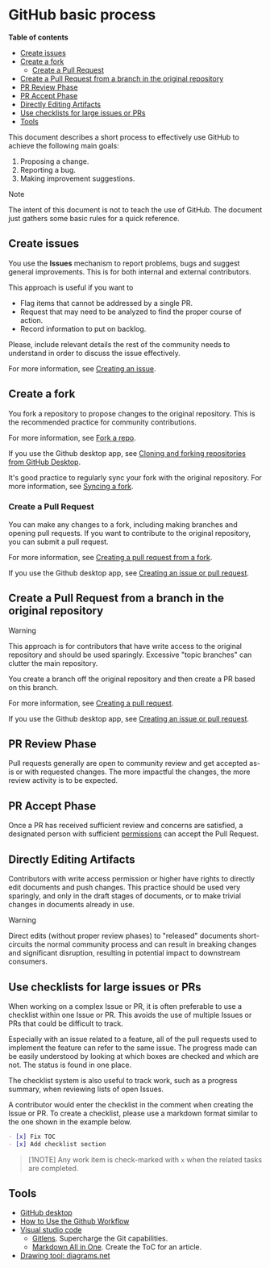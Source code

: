 # GitHub basic process

**Table of contents**
- [Create issues](#create-issues)
- [Create a fork](#create-a-fork)
  - [Create a Pull Request](#create-a-pull-request)
- [Create a Pull Request from a branch in the original repository](#create-a-pull-request-from-a-branch-in-the-original-repository)
- [PR Review Phase](#pr-review-phase)
- [PR Accept Phase](#pr-accept-phase)
- [Directly Editing Artifacts](#directly-editing-artifacts)
- [Use checklists for large issues or PRs](#use-checklists-for-large-issues-or-prs)
- [Tools](#tools)

This document describes a short process to effectively use GitHub to achieve the following main goals:

1. Proposing a change. 
2. Reporting a bug. 
3. Making improvement suggestions.   

> [!NOTE]
> The intent of this document is not to teach the use of GitHub. The document just gathers some basic rules for a quick reference. 

## Create issues

You use the **Issues** mechanism to report problems, bugs and suggest general improvements. This is for both internal and external contributors. 

This approach is useful if you want to 

- Flag items that cannot be addressed by a single PR.
- Request that may need to be analyzed to find the proper course of action.
- Record information to put on backlog.  

Please, include relevant details the rest of the community needs to understand in order to discuss the issue effectively. 

For more information, see [Creating an issue](https://docs.GitHub.com/en/issues/tracking-your-work-with-issues/creating-an-issue). 


## Create a fork

You fork a repository to propose changes to the original repository. This is the recommended practice for community contributions.

For more information, see [Fork a repo](https://docs.github.com/en/get-started/quickstart/fork-a-repo).

If you use the Github desktop app, see [Cloning and forking repositories from GitHub Desktop](https://docs.github.com/en/desktop/contributing-and-collaborating-using-github-desktop/adding-and-cloning-repositories/cloning-and-forking-repositories-from-github-desktop). 
   
It's good practice to regularly sync your fork with the original repository. 
For more information, see [Syncing a fork](https://docs.github.com/en/pull-requests/collaborating-with-pull-requests/working-with-forks/syncing-a-fork).

### Create a Pull Request

You can make any changes to a fork, including making branches and opening pull requests. 
If you want to contribute to the original repository, you can submit a pull request.

For more information, see [Creating a pull request from a fork](https://docs.github.com/en/pull-requests/collaborating-with-pull-requests/proposing-changes-to-your-work-with-pull-requests/creating-a-pull-request-from-a-fork).

If you use the Github desktop app, see [Creating an issue or pull request](https://docs.github.com/en/desktop/contributing-and-collaborating-using-github-desktop/working-with-your-remote-repository-on-github-or-github-enterprise/creating-an-issue-or-pull-request). 

## Create a Pull Request from a branch in the original repository

> [!WARNING] 
> This approach is for contributors that have write access to the original repository and should be used sparingly. Excessive "topic branches" can clutter the main repository. 

You create a branch off the original repository and then create a PR based on this branch. 

For more information, see [Creating a pull request](https://docs.github.com/en/pull-requests/collaborating-with-pull-requests/proposing-changes-to-your-work-with-pull-requests/creating-a-pull-request). 

If you use the Github desktop app, see [Creating an issue or pull request](https://docs.github.com/en/desktop/contributing-and-collaborating-using-github-desktop/working-with-your-remote-repository-on-github-or-github-enterprise/creating-an-issue-or-pull-request). 

## PR Review Phase
Pull requests generally are open to community review and get accepted as-is or with requested changes. The more impactful the changes, the more review activity is to be expected.

## PR Accept Phase
Once a PR has received sufficient review and concerns are satisfied, a designated person with sufficient [permissions](https://docs.github.com/en/organizations/managing-access-to-your-organizations-repositories/repository-roles-for-an-organization#permissions-for-each-role) can accept the Pull Request. 

## Directly Editing Artifacts
Contributors with write access permission or higher have rights to directly edit documents and push changes. This practice should be used very sparingly, and only in the draft stages of documents, or to make trivial changes in documents already in use.

> [!WARNING]
> Direct edits (without proper review phases) to "released" documents short-circuits the normal community process and can result in breaking changes and significant disruption, resulting in potential impact to downstream consumers.


## Use checklists for large issues or PRs

When working on a complex Issue or PR, it is often preferable to use a checklist within one Issue or PR. This avoids the use of multiple Issues or PRs that could be difficult to track.  

Especially with an issue related to a feature, all of the pull requests used to implement the feature can refer to the same issue. The progress made can be easily understood by looking at which boxes are checked and which are not. The status is found in one place.

The checklist system is also useful to track work, such as a progress summary, when reviewing lists of open Issues.

A contributor would enter the checklist in the comment when creating the Issue or PR. To create a checklist, please use a markdown format similar to the one shown in the example below.

```md
- [x] Fix TOC
- [x] Add checklist section
```
> [1NOTE]
> Any work item is check-marked  with `x` when the related tasks are completed. 

## Tools

- [GitHub desktop](https://desktop.github.com/ "Cntrl+Left Click to open in a new tab")
- [How to Use the Github Workflow ](https://www.youtube.com/watch?v=8UguQzmswC4 "Cntrl+Left Click to open in a new tab")
- [Visual studio code](https://code.visualstudio.com/ "Cntrl+Left Click to open in a new tab")
  - [Gitlens](https://marketplace.visualstudio.com/items?itemName=eamodio.gitlens "Cntrl+Left Click to open in a new tab"). Supercharge the Git capabilities. 
  - [Markdown All in One](https://marketplace.visualstudio.com/items?itemName=yzhang.markdown-all-in-one "Cntrl+Left Click to open in a new tab"). Create the ToC for an article.
- [Drawing tool: diagrams.net](https://www.diagrams.net/ "Cntrl+Left Click to open in a new tab")

  
